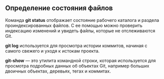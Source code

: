 ## Определение состояния файлов

Команда **git status** отображает состояние рабочего каталога и раздела проиндексированных файлов. С ее помощью можно проверить индексацию изменений и увидеть файлы, которые не отслеживаются Git. 

**git log** используется для просмотра истории коммитов, начиная с самого свежего и уходя к истокам проекта.

**git-show** — это утилита командной строки, которая используется для просмотра подробных данных об объектах Git, например больших двоичных объектах, деревьях, тегах и коммитах.